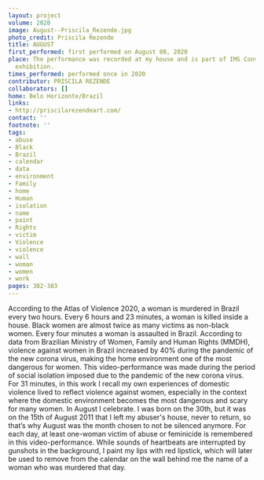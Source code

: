 ```yaml
---
layout: project
volume: 2020
image: August--Priscila_Rezende.jpg
photo_credit: Priscila Rezende
title: AUGUST
first_performed: first performed on August 08, 2020
place: The performance was recorded at my house and is part of IMS Convida virtual
  exhibition.
times_performed: performed once in 2020
contributor: PRISCILA REZENDE
collaborators: []
home: Belo Horizonte/Brazil
links:
- http://priscilarezendeart.com/
contact: ''
footnote: ''
tags:
- abuse
- Black
- Brazil
- calendar
- data
- environment
- Family
- home
- Human
- isolation
- name
- paint
- Rights
- victim
- Violence
- violence
- wall
- woman
- women
- work
pages: 382-383
---
```


According to the Atlas of Violence 2020, a woman is murdered in Brazil every two hours.
Every 6 hours and 23 minutes, a woman is killed inside a house.
Black women are almost twice as many victims as non-black women.
Every four minutes a woman is assaulted in Brazil.
According to data from Brazilian Ministry of Women, Family and Human Rights (MMDH), violence against women in Brazil increased by 40% during the pandemic of the new corona virus, making the home environment one of the most dangerous for women.
This video-performance was made during the period of social isolation imposed due to the pandemic of the new corona virus. For 31 minutes, in this work I recall my own experiences of domestic violence lived to reflect violence against women, especially in the context where the domestic environment becomes the most dangerous and scary for many women.
In August I celebrate. I was born on the 30th, but it was on the 15th of August 2011 that I left my abuser's house, never to return, so that’s why August was the month chosen to not be silenced anymore.
For each day, at least one-woman victim of abuse or feminicide is remembered in this video-performance.
While sounds of heartbeats are interrupted by gunshots in the background, I paint my lips with red lipstick, which will later be used to remove from the calendar on the wall behind me the name of a woman who was murdered that day.
